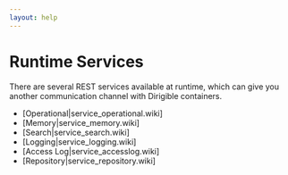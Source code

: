 ```yaml
---
layout: help
---
```


Runtime Services
===

There are several REST services available at runtime, which can give you another communication channel with Dirigible containers.

* [Operational|service_operational.wiki]
* [Memory|service_memory.wiki]
* [Search|service_search.wiki]
* [Logging|service_logging.wiki]
* [Access Log|service_accesslog.wiki]
* [Repository|service_repository.wiki]
